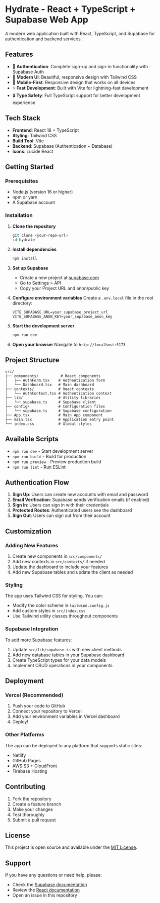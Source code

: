 # Hydrate - React + TypeScript + Supabase Web App

A modern web application built with React, TypeScript, and Supabase for authentication and backend services.

## Features

- 🔐 **Authentication**: Complete sign-up and sign-in functionality with Supabase Auth
- 🎨 **Modern UI**: Beautiful, responsive design with Tailwind CSS
- 📱 **Mobile-First**: Responsive design that works on all devices
- ⚡ **Fast Development**: Built with Vite for lightning-fast development
- 🔒 **Type Safety**: Full TypeScript support for better development experience

## Tech Stack

- **Frontend**: React 18 + TypeScript
- **Styling**: Tailwind CSS
- **Build Tool**: Vite
- **Backend**: Supabase (Authentication + Database)
- **Icons**: Lucide React

## Getting Started

### Prerequisites

- Node.js (version 16 or higher)
- npm or yarn
- A Supabase account

### Installation

1. **Clone the repository**

   ```bash
   git clone <your-repo-url>
   cd hydrate
   ```

2. **Install dependencies**

   ```bash
   npm install
   ```

3. **Set up Supabase**

   - Create a new project at [supabase.com](https://supabase.com)
   - Go to Settings > API
   - Copy your Project URL and anon/public key

4. **Configure environment variables**
   Create a `.env.local` file in the root directory:

   ```env
   VITE_SUPABASE_URL=your_supabase_project_url
   VITE_SUPABASE_ANON_KEY=your_supabase_anon_key
   ```

5. **Start the development server**

   ```bash
   npm run dev
   ```

6. **Open your browser**
   Navigate to `http://localhost:5173`

## Project Structure

```
src/
├── components/          # React components
│   ├── AuthForm.tsx    # Authentication form
│   └── Dashboard.tsx   # Main dashboard
├── contexts/           # React contexts
│   └── AuthContext.tsx # Authentication context
├── lib/                # Utility libraries
│   └── supabase.ts     # Supabase client
├── config/             # Configuration files
│   └── supabase.ts     # Supabase configuration
├── App.tsx             # Main App component
├── main.tsx            # Application entry point
└── index.css           # Global styles
```

## Available Scripts

- `npm run dev` - Start development server
- `npm run build` - Build for production
- `npm run preview` - Preview production build
- `npm run lint` - Run ESLint

## Authentication Flow

1. **Sign Up**: Users can create new accounts with email and password
2. **Email Verification**: Supabase sends verification emails (if enabled)
3. **Sign In**: Users can sign in with their credentials
4. **Protected Routes**: Authenticated users see the dashboard
5. **Sign Out**: Users can sign out from their account

## Customization

### Adding New Features

1. Create new components in `src/components/`
2. Add new contexts in `src/contexts/` if needed
3. Update the dashboard to include your features
4. Add new Supabase tables and update the client as needed

### Styling

The app uses Tailwind CSS for styling. You can:

- Modify the color scheme in `tailwind.config.js`
- Add custom styles in `src/index.css`
- Use Tailwind utility classes throughout components

### Supabase Integration

To add more Supabase features:

1. Update `src/lib/supabase.ts` with new client methods
2. Add new database tables in your Supabase dashboard
3. Create TypeScript types for your data models
4. Implement CRUD operations in your components

## Deployment

### Vercel (Recommended)

1. Push your code to GitHub
2. Connect your repository to Vercel
3. Add your environment variables in Vercel dashboard
4. Deploy!

### Other Platforms

The app can be deployed to any platform that supports static sites:

- Netlify
- GitHub Pages
- AWS S3 + CloudFront
- Firebase Hosting

## Contributing

1. Fork the repository
2. Create a feature branch
3. Make your changes
4. Test thoroughly
5. Submit a pull request

## License

This project is open source and available under the [MIT License](LICENSE).

## Support

If you have any questions or need help, please:

- Check the [Supabase documentation](https://supabase.com/docs)
- Review the [React documentation](https://react.dev)
- Open an issue in this repository
